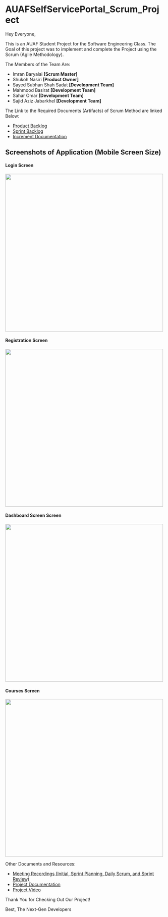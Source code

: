 # AUAFSelfServicePortal_Scrum_Project

Hey Everyone,

This is an AUAF Student Project for the Software Engineering Class. The Goal of this project was to implement and complete the Project using the Scrum (Agile Methodology).

<p>The Members of the Team Are:</p>
<ul>
  <li>Imran Baryalai  <strong> [Scrum Master] </strong> </li>
  <li>Shukoh Nasiri  <strong> [Product Owner] </strong> </li>
  <li>Sayed Subhan Shah Sadat  <strong> [Development Team] </strong> </li>
  <li>Mahmood Basirat  <strong> [Development Team] </strong> </li>
  <li>Sahar Omar  <strong> [Development Team] </strong> </li>
  <li>Sajid Aziz Jabarkhel  <strong> [Development Team] </strong> </li>
</ul>

The Link to the Required Documents (Artifacts) of Scrum Method are linked Below:

<ul>
  <li><a href="https://docs.google.com/document/d/1I_xPwWJl5XaKoO2ti2TO_6tmPje8t3BebKyX2Siiuqs/edit?usp=sharing"> Product Backlog </a> </li>
  <li><a href="https://docs.google.com/document/d/1EYDv_w52j9ipeOKmKYRGGV7cKlRpTbX4khuiBM8FoUY/edit?usp=sharing"> Sprint Backlog </a></li>
  <li><a href="#"> Increment Documentation </a> </li>
</ul>

<h2> Screenshots of Application (Mobile Screen Size) </h2>
  
<h4> Login Screen </h4>

<img src="https://user-images.githubusercontent.com/69864244/167248426-4e5514e8-ab2a-4790-82b4-17d197cae7a1.png" height="500px">

<h4> Registration Screen </h4>

<img src="https://user-images.githubusercontent.com/69864244/167248442-d9078aba-3b40-4902-a5d2-5f5c82353903.png" height="500px">

<h4> Dashboard Screen Screen </h4>

<img src="https://user-images.githubusercontent.com/69864244/167248459-57ca115d-6308-4dd5-aa60-a15eb1b82162.png" height="500px">

<h4> Courses Screen </h4>

<img src="https://user-images.githubusercontent.com/69864244/167248478-f80ddc72-febd-4d3d-8f5c-31ff7460d385.png" height="500px">


Other Documents and Resources:
<ul>
  <li><a href="https://drive.google.com/drive/folders/1RKHytm3FFi_INrJfcUjy4wW40Wza0ePA?usp=sharing"> Meeting Recordings (Initial, Sprint Planning, Daily Scrum, and Sprint Review) </a> </li>
  <li><a href="#"> Project Documentation </a></li>
  <li><a href="#"> Project Video </a> </li>
</ul>

Thank You for Checking Out Our Project!

Best,
The Next-Gen Developers
